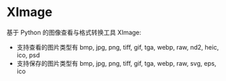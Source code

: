 # XImage
基于 Python 的图像查看与格式转换工具 XImage:

- 支持查看的图片类型有 bmp, jpg, png, tiff, gif, tga, webp, raw, nd2, heic, ico, psd
- 支持保存的图片类型有 bmp, jpg, png, tiff, gif, tga, webp, raw, svg, eps, ico
